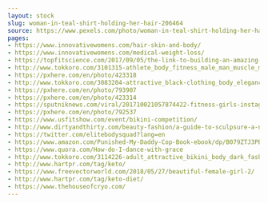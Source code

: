 ```yaml
---
layout: stock
slug: woman-in-teal-shirt-holding-her-hair-206464
source: https://www.pexels.com/photo/woman-in-teal-shirt-holding-her-hair-206464/
pages:
- https://www.innovativewomens.com/hair-skin-and-body/
- https://www.innovativewomens.com/medical-weight-loss/
- https://topfitscience.com/2017/09/05/the-link-to-building-an-amazing-body-for-women/
- http://www.tokkoro.com/3101315-athlete_body_fitness_male_man_muscle_muscular_portrait_shirt_skull_t-shirt_torso.html
- https://pxhere.com/en/photo/423318
- http://www.tokkoro.com/3083204-attractive_black-clothing_body_elegance_fashion_female_girl_glamour_lady_model_perfect_photo-shoot_portrait_posing_royalty-free_sexy_style_wall_woman_young.html
- https://pxhere.com/en/photo/793907
- https://pxhere.com/en/photo/423314
- https://sputniknews.com/viral/201710021057874422-fitness-girls-instagram-women-motivation/
- https://pxhere.com/en/photo/792537
- https://www.usfitshow.com/event/bikini-competition/
- http://www.dirtyandthirty.com/beauty-fashion/a-guide-to-sculpsure-a-non-invasive-body-sculpting/
- https://twitter.com/elitebodysquad?lang=en
- https://www.amazon.com/Punished-My-Daddy-Cop-Book-ebook/dp/B079ZTJ3PB
- https://www.quora.com/How-do-I-dance-with-grace
- http://www.tokkoro.com/3114226-adult_attractive_bikini_body_dark_fashion_female_fitness_girl_glamour_hairstyle_lingerie_model_person_photoshoot_portrait_pose_sexy_shirt_style_woman.html
- http://www.hartpr.com/tag/keto/
- https://www.freevectorworld.com/2018/05/27/beautiful-female-girl-2/
- http://www.hartpr.com/tag/keto-diet/
- https://www.thehouseofcryo.com/
---
```


